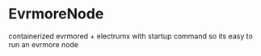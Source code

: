 # EvrmoreNode
containerized evrmored + electrumx with startup command so its easy to run an evrmore node
